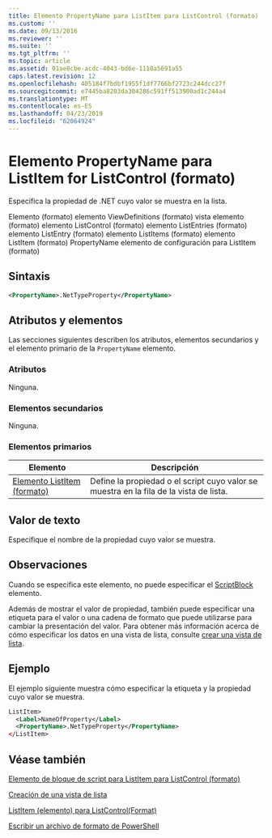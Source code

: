```yaml
---
title: Elemento PropertyName para ListItem para ListControl (formato) | Microsoft Docs
ms.custom: ''
ms.date: 09/13/2016
ms.reviewer: ''
ms.suite: ''
ms.tgt_pltfrm: ''
ms.topic: article
ms.assetid: 01ae8cbe-acdc-4043-bd6e-1118a5691a55
caps.latest.revision: 12
ms.openlocfilehash: 405184f7bdbf1955f1df7766bf2723c244dcc27f
ms.sourcegitcommit: e7445ba8203da304286c591ff513900ad1c244a4
ms.translationtype: MT
ms.contentlocale: es-ES
ms.lasthandoff: 04/23/2019
ms.locfileid: "62064924"
---
```

# <a name="propertyname-element-for-listitem-for-listcontrol-format"></a>Elemento PropertyName para ListItem for ListControl (formato)

Especifica la propiedad de .NET cuyo valor se muestra en la lista.

Elemento (formato) elemento ViewDefinitions (formato) vista elemento (formato) elemento ListControl (formato) elemento ListEntries (formato) elemento ListEntry (formato) elemento ListItems (formato) elemento ListItem (formato) PropertyName elemento de configuración para ListItem (formato)

## <a name="syntax"></a>Sintaxis

```xml
<PropertyName>.NetTypeProperty</PropertyName>
```

## <a name="attributes-and-elements"></a>Atributos y elementos

Las secciones siguientes describen los atributos, elementos secundarios y el elemento primario de la `PropertyName` elemento.

### <a name="attributes"></a>Atributos

Ninguna.

### <a name="child-elements"></a>Elementos secundarios

Ninguna.

### <a name="parent-elements"></a>Elementos primarios

|Elemento|Descripción|
|-------------|-----------------|
|[Elemento ListItem (formato)](./listitem-element-for-listitems-for-listcontrol-format.md)|Define la propiedad o el script cuyo valor se muestra en la fila de la vista de lista.|

## <a name="text-value"></a>Valor de texto

Especifique el nombre de la propiedad cuyo valor se muestra.

## <a name="remarks"></a>Observaciones

Cuando se especifica este elemento, no puede especificar el [ScriptBlock](./scriptblock-element-for-listitem-for-listcontrol-format.md) elemento.

Además de mostrar el valor de propiedad, también puede especificar una etiqueta para el valor o una cadena de formato que puede utilizarse para cambiar la presentación del valor. Para obtener más información acerca de cómo especificar los datos en una vista de lista, consulte [crear una vista de lista](./creating-a-list-view.md).

## <a name="example"></a>Ejemplo

El ejemplo siguiente muestra cómo especificar la etiqueta y la propiedad cuyo valor se muestra.

```xml
ListItem>
  <Label>NameOfProperty</Label>
  <PropertyName>.NetTypeProperty</PropertyName>
</ListItem>

```

## <a name="see-also"></a>Véase también

[Elemento de bloque de script para ListItem para ListControl (formato)](./scriptblock-element-for-listitem-for-listcontrol-format.md)

[Creación de una vista de lista](./creating-a-list-view.md)

[ListItem (elemento) para ListControl(Format)](./listitem-element-for-listitems-for-listcontrol-format.md)

[Escribir un archivo de formato de PowerShell](./writing-a-powershell-formatting-file.md)
